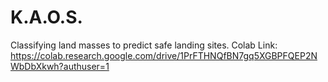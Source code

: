# K.A.O.S.
Classifying land masses to predict safe landing sites.
Colab Link: https://colab.research.google.com/drive/1PrFTHNQfBN7gq5XGBPFQEP2NWbDbXkwh?authuser=1
